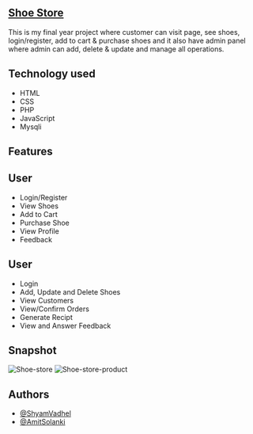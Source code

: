 ## [Shoe Store](https://github.com/ShyamVadhel/Shoe-Store)

This is my final year project where customer can visit page, see shoes, login/register, add to cart & purchase shoes and it also have admin panel where admin can add, delete & update and manage all operations.

## Technology used

 - HTML
 - CSS
 - PHP
 - JavaScript
 - Mysqli


## Features

## User

- Login/Register
- View Shoes
- Add to Cart
- Purchase Shoe 
- View Profile
- Feedback

## User

- Login
- Add, Update and Delete Shoes
- View Customers
- View/Confirm Orders 
- Generate Recipt
- View and Answer Feedback

## Snapshot


![Shoe-store](https://user-images.githubusercontent.com/96223467/207106618-2c004f7a-b815-4a36-a56d-3b49967d1396.png)
![Shoe-store-product](https://user-images.githubusercontent.com/96223467/207107855-173bc528-f6cd-47f9-992b-33b973603fea.png)

## Authors

- [@ShyamVadhel](https://github.com/ShyamVadhel)
- [@AmitSolanki](https://github.com/AmitsolankI8)


